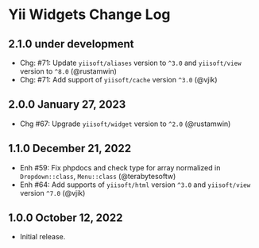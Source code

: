 # Yii Widgets Change Log

## 2.1.0 under development

- Chg: #71: Update `yiisoft/aliases` version to `^3.0` and `yiisoft/view` version to `^8.0` (@rustamwin)
- Chg: #71: Add support of `yiisoft/cache` version `^3.0` (@vjik)

## 2.0.0 January 27, 2023

- Chg #67: Upgrade `yiisoft/widget` version to `^2.0` (@rustamwin)

## 1.1.0 December 21, 2022

- Enh #59: Fix phpdocs and check type for array normalized in `Dropdown::class`, `Menu::class` (@terabytesoftw)
- Enh #64: Add supports of `yiisoft/html` version `^3.0` and `yiisoft/view` version `^7.0` (@vjik)

## 1.0.0 October 12, 2022

- Initial release.
